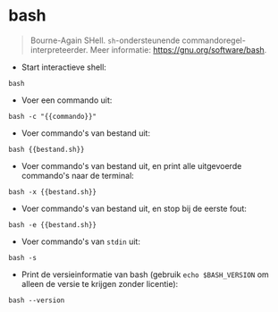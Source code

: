 # bash

> Bourne-Again SHell.
> `sh`-ondersteunende commandoregel-interpreteerder.
> Meer informatie: <https://gnu.org/software/bash>.

- Start interactieve shell:

`bash`

- Voer een commando uit:

`bash -c "{{commando}}"`

- Voer commando's van bestand uit:

`bash {{bestand.sh}}`

- Voer commando's van bestand uit, en print alle uitgevoerde commando's naar de terminal:

`bash -x {{bestand.sh}}`

- Voer commando's van bestand uit, en stop bij de eerste fout:

`bash -e {{bestand.sh}}`

- Voer commando's van `stdin` uit:

`bash -s`

- Print de versieinformatie van bash (gebruik `echo $BASH_VERSION` om alleen de versie te krijgen zonder licentie):

`bash --version`
